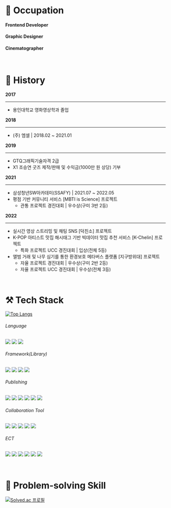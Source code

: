 # 🐯 Occupation

#### **Frontend Developer**
 
#### **Graphic Designer**

#### **Cinematographer**

<br/>

# 🙊 History

**2017**
- - - 
- 용인대학교 영화영상학과 졸업


**2018**
- - - 
- (주) 엠셀 | 2018.02 ~ 2021.01


**2019**
- - - 
- GTQ그래픽기술자격 2급
- X1 조승연 굿즈 제작/판매 및 수익금(1000만 원 상당) 기부


**2021**
- - - 
- 삼성청년SW아카데미(SSAFY) | 2021.07 ~ 2022.05
- 평점 기반 커뮤니티 서비스 [MBTI is Science] 프로젝트
	- 관통 프로젝트 경진대회 | 우수상(구미 3반 2등)


**2022**
- - -
- 실시간 영상 스트리밍 및 채팅 SNS [덕친소] 프로젝트
- K-POP 아티스트 맛집 해시태그 기반 빅데이터 맛집 추천 서비스 [K-Chelin] 프로젝트
	- 특화 프로젝트 UCC 경진대회 | 입상(전체 5등)
- 앨범 거래 및 나무 심기를 통한 환경보호 메타버스 플랫폼 [지구방위대] 프로젝트
	- 자율 프로젝트 경진대회 | 우수상(구미 2반 2등)
	- 자율 프로젝트 UCC 경진대회 | 우수상(전체 3등)

<br/>

# ⚒ Tech Stack 
   
[![Top Langs](https://github-readme-stats.vercel.app/api/top-langs/?username=hoya0415&layout=compact)](https://github.com/hoya0415/github-readme-stats)

###### Language
<img src="https://img.shields.io/badge/Python-3776AB?style=flat&logo=Python&logoColor=ffffff"/> <img src="https://img.shields.io/badge/JavaScript-F7DF1E?style=flat&logo=JavaScript&logoColor=ffffff"/> <img src="https://img.shields.io/badge/Java-2F2625?style=flat&logo=CoffeeScript&logoColor=ffffff"/>    

###### Framework(Library)
<img src="https://img.shields.io/badge/React-61DAFB?style=flat&logo=React&logoColor=ffffff"/> <img src="https://img.shields.io/badge/Redux-764ABC?style=flat&logo=Redux&logoColor=ffffff"/> <img src="https://img.shields.io/badge/Vue.js-4FC08D?style=flat&logo=Vue.js&logoColor=ffffff"/> <img src="https://img.shields.io/badge/Django-092E20?style=flat&logo=Django&logoColor=ffffff"/>

###### Publishing
<img src="https://img.shields.io/badge/HTML5-E34F26?style=flat&logo=HTML5&logoColor=ffffff"/> <img src="https://img.shields.io/badge/CSS3-1572B6?style=flat&logo=CSS3&logoColor=ffffff"/> <img src="https://img.shields.io/badge/Scss-green?style=flat&logo=Sass&logoColor=CC6699"/> <img src="https://img.shields.io/badge/Bootstrap-7952B3?style=flat&logo=Bootstrap&logoColor=ffffff"/> <img src="https://img.shields.io/badge/MUI-007FFF?style=flat&logo=MUI&logoColor=ffffff"/> <img src="https://img.shields.io/badge/Figma-F24E1E?style=flat&logo=Figma&logoColor=ffffff"/>

###### Collaboration Tool
<img src="https://img.shields.io/badge/GitHub-181717?style=flat&logo=GitHub&logoColor=ffffff"/>  <img src="https://img.shields.io/badge/GitLab-FC6D26?style=flat&logo=GitLab&logoColor=ffffff"/> <img src="https://img.shields.io/badge/Jira-0052CC?style=flat&logo=JiraSoftware&logoColor=ffffff"/> <img src="https://img.shields.io/badge/Notion-000000?style=flat&logo=Notion&logoColor=ffffff"/> <img src="https://img.shields.io/badge/Postman-FF6C37?style=flat&logo=Postman&logoColor=ffffff"/>

###### ECT
<img src="https://img.shields.io/badge/SQL-4479A1?style=flat&logo=MySQL&logoColor=ffffff"/> <img src="https://img.shields.io/badge/Unity-FFFFFF?style=flat&logo=Unity&logoColor=000000"/> <img src="https://img.shields.io/badge/WebGL-990000?style=flat&logo=WebGL&logoColor=ffffff"/>
<img src="https://img.shields.io/badge/AdobePhotoshop-31A8FF?style=flat&logo=AdobePhotoshop&logoColor=ffffff"/> <img src="https://img.shields.io/badge/AdobeIllustrator-FF9A00?style=flat&logo=AdobeIllustrator&logoColor=ffffff"/> <img src="https://img.shields.io/badge/FinalCutXPro-FF0000?style=flat&logo=Shotcut&logoColor=ffffff"/> 

<br/>

# 🐸 Problem-solving Skill
 
[![Solved.ac 프로필](http://mazassumnida.wtf/api/v2/generate_badge?boj=enfnql)](https://solved.ac/enfnql)
   
   

